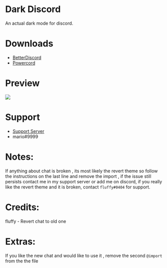# Dark Discord
An actual dark mode for discord.

# Downloads
- [BetterDiscord](https://betterdiscord.net/ghdl?id=3132)
- [Powercord](https://github.com/zzzmario/dark-discord/blob/master/Dark%20Discord.rar?raw=true)

# Preview
<img src="https://i.imgur.com/XjXTKPL.png"/>

# Support 
- [Support Server](https://discord.gg/6kB6hFJ)
- mario#9999 

# Notes:
If anything about chat is broken , its most likely the revert theme so follow the instructions on the last line and remove the import , if the issue still persists contact me in my support server or add me on discord, if you really like the revert theme and it is broken, contact `fluffy#0404` for support.

# Credits:
fluffy - Revert chat to old one

# Extras:
If you like the new chat and would like to use it , remove the second `@import` from the the file 
